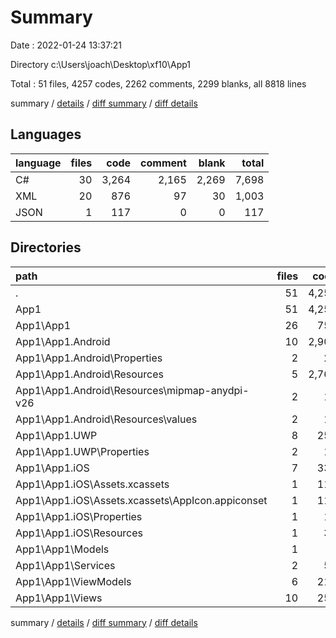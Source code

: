 # Summary

Date : 2022-01-24 13:37:21

Directory c:\Users\joach\Desktop\xf10\App1

Total : 51 files,  4257 codes, 2262 comments, 2299 blanks, all 8818 lines

summary / [details](details.md) / [diff summary](diff.md) / [diff details](diff-details.md)

## Languages
| language | files | code | comment | blank | total |
| :--- | ---: | ---: | ---: | ---: | ---: |
| C# | 30 | 3,264 | 2,165 | 2,269 | 7,698 |
| XML | 20 | 876 | 97 | 30 | 1,003 |
| JSON | 1 | 117 | 0 | 0 | 117 |

## Directories
| path | files | code | comment | blank | total |
| :--- | ---: | ---: | ---: | ---: | ---: |
| . | 51 | 4,257 | 2,262 | 2,299 | 8,818 |
| App1 | 51 | 4,257 | 2,262 | 2,299 | 8,818 |
| App1\App1 | 26 | 754 | 68 | 88 | 910 |
| App1\App1.Android | 10 | 2,906 | 2,095 | 2,182 | 7,183 |
| App1\App1.Android\Properties | 2 | 23 | 10 | 5 | 38 |
| App1\App1.Android\Resources | 5 | 2,764 | 2,085 | 2,173 | 7,022 |
| App1\App1.Android\Resources\mipmap-anydpi-v26 | 2 | 10 | 0 | 0 | 10 |
| App1\App1.Android\Resources\values | 2 | 12 | 11 | 3 | 26 |
| App1\App1.UWP | 8 | 258 | 68 | 20 | 346 |
| App1\App1.UWP\Properties | 2 | 19 | 34 | 7 | 60 |
| App1\App1.iOS | 7 | 339 | 31 | 9 | 379 |
| App1\App1.iOS\Assets.xcassets | 1 | 117 | 0 | 0 | 117 |
| App1\App1.iOS\Assets.xcassets\AppIcon.appiconset | 1 | 117 | 0 | 0 | 117 |
| App1\App1.iOS\Properties | 1 | 15 | 17 | 5 | 37 |
| App1\App1.iOS\Resources | 1 | 38 | 1 | 1 | 40 |
| App1\App1\Models | 1 | 7 | 0 | 1 | 8 |
| App1\App1\Services | 2 | 52 | 0 | 12 | 64 |
| App1\App1\ViewModels | 6 | 213 | 4 | 37 | 254 |
| App1\App1\Views | 10 | 258 | 4 | 18 | 280 |

summary / [details](details.md) / [diff summary](diff.md) / [diff details](diff-details.md)